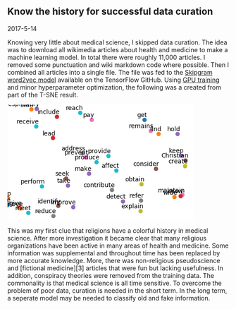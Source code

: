 ## Know the history for successful data curation

2017-5-14

Knowing very little about medical science, I skipped data curation. The idea was to download all wikimedia articles about health and medicine to make a machine learning model. In total there were roughly 11,000 articles. I removed some punctuation and wiki markdown code where possible. Then I combined all articles into a single file. The file was fed to the [Skipgram word2vec model][1] available on the TensorFlow GitHub. Using [GPU training][2] and minor hyperparameter optimization, the following was a created from part of the T-SNE result.

![medical-tsne-plot](https://github.com/EddieOne/medlayer/blob/master/medical-tsne.png?raw=true)

This was my first clue that religions have a colorful history in medical science. After more investigation it became clear that many religious organizations have been active in many areas of health and medicine. Some information was supplemental and throughout time has been replaced by more accurate knowledge. More, there was non-religious pseudoscience and [fictional medicine][3] articles that were fun but lacking usefulness. In addition, conspiracy theories were removed from the training data. The commonality is that medical science is all time sensitive. To overcome the problem of poor data, curation is needed in the short term. In the long term, a seperate model may be needed to classify old and fake information.

[1]: https://github.com/tensorflow/tensorflow/blob/master/tensorflow/examples/tutorials/word2vec/word2vec_basic.py
[2]: https://www.youtube.com/edit?o=U&video_id=ePVmMGkpka8
